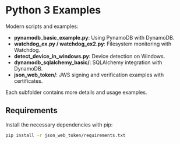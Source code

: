 # Python 3 Examples

Modern scripts and examples:

- **pynamodb_basic_example.py**: Using PynamoDB with DynamoDB.
- **watchdog_ex.py / watchdog_ex2.py**: Filesystem monitoring with Watchdog.
- **detect_device_in_windows.py**: Device detection on Windows.
- **dynamodb_sqlalchemy_basic/**: SQLAlchemy integration with DynamoDB.
- **json_web_token/**: JWS signing and verification examples with certificates.

Each subfolder contains more details and usage examples.

## Requirements

Install the necessary dependencies with pip:
```bash
pip install -r json_web_token/requirements.txt
```